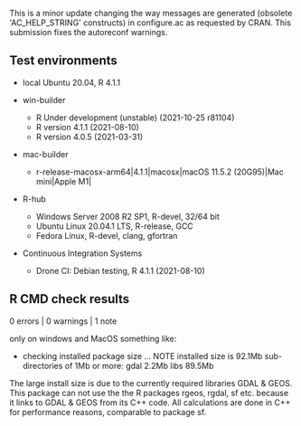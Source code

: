 
This is a minor update changing the way messages are generated (obsolete 'AC_HELP_STRING' constructs) in configure.ac as requested by CRAN. This submission fixes the autoreconf warnings.


## Test environments
* local Ubuntu 20.04, R 4.1.1

* win-builder
  * R Under development (unstable) (2021-10-25 r81104)
  * R version 4.1.1 (2021-08-10)
  * R version 4.0.5 (2021-03-31)
  
* mac-builder
  * r-release-macosx-arm64|4.1.1|macosx|macOS 11.5.2 (20G95)|Mac mini|Apple M1|

* R-hub
  * Windows Server 2008 R2 SP1, R-devel, 32/64 bit
  * Ubuntu Linux 20.04.1 LTS, R-release, GCC
  * Fedora Linux, R-devel, clang, gfortran
  
* Continuous Integration Systems
  * Drone CI: Debian testing, R 4.1.1 (2021-08-10)
  

## R CMD check results
0 errors | 0 warnings | 1 note

only on windows and MacOS something like:
* checking installed package size ... NOTE
  installed size is 92.1Mb
  sub-directories of 1Mb or more:
    gdal   2.2Mb
    libs  89.5Mb
      
The large install size is due to the currently required libraries GDAL & GEOS. This package can not use the the R packages rgeos, rgdal, sf etc. because it links to GDAL & GEOS from its C++ code. All calculations are done in C++ for performance reasons, comparable to package sf.
